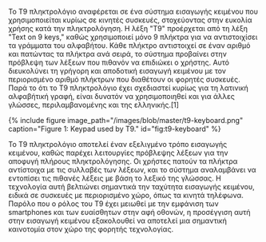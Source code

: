 Το T9 πληκτρολόγιο αναφέρεται σε ένα σύστημα εισαγωγής κειμένου που χρησιμοποιείται κυρίως σε κινητές συσκευές, στοχεύοντας στην ευκολία χρήσης κατά την πληκτρολόγηση. Η λέξη "T9" προέρχεται από τη λέξη "Text on 9 keys," καθώς χρησιμοποιεί μόνο 9 πλήκτρα για να αντιστοιχίσει τα γράμματα του αλφαβήτου. Κάθε πλήκτρο αντιστοιχεί σε έναν αριθμό και πατώντας τα πλήκτρα ανά σειρά, το σύστημα προβαίνει στην πρόβλεψη των λέξεων που πιθανόν να επιδιώκει ο χρήστης. Αυτό διευκολύνει τη γρήγορη και αποδοτική εισαγωγή κειμένου με τον περιορισμένο αριθμό πλήκτρων που διαθέτουν οι φορητές συσκευές. Παρά το ότι το T9 πληκτρολόγιο έχει σχεδιαστεί κυρίως για τη λατινική αλφαβήτική γραφή, είναι δυνατόν να χρησιμοποιηθεί και για άλλες γλώσσες, περιλαμβανομένης και της ελληνικής.[1]

{% include figure image_path="/images/blob/master/t9-keyboard.png" caption="Figure 1: Keypad used by T9." id="fig:t9-keyboard" %}

Το T9 πληκτρολόγιο αποτελεί έναν εξελιγμένο τρόπο εισαγωγής κειμένου, καθώς παρέχει λειτουργίες πρόβλεψης λέξεων για την αποφυγή πλήρους πληκτρολόγησης. Οι χρήστες πατούν τα πλήκτρα αντίστοιχα με τις συλλαβές των λέξεων, και το σύστημα αναλαμβάνει να εντοπίσει τις πιθανές λέξεις με βάση το λεξικό της γλώσσας. Η τεχνολογία αυτή βελτιώνει σημαντικά την ταχύτητα εισαγωγής κειμένου, ειδικά σε συσκευές με περιορισμένο χώρο, όπως τα κινητά τηλέφωνα. Παρόλο που ο ρόλος του T9 έχει μειωθεί με την εμφάνιση των smartphones και των ευαίσθητων στην αφή οθονών, η προσέγγιση αυτή στην εισαγωγή κειμένου εξακολουθεί να αποτελεί μια σημαντική καινοτομία στον χώρο της φορητής τεχνολογίας.

[^1]: fig:t9-keyboard

